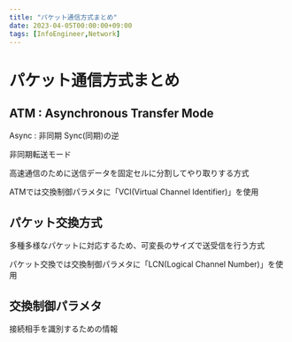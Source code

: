 ```yaml
---
title: "パケット通信方式まとめ"
date: 2023-04-05T00:00:00+09:00
tags: [InfoEngineer,Network]
---
```

# パケット通信方式まとめ

## ATM : Asynchronous Transfer Mode

Async : 非同期 Sync(同期)の逆

非同期転送モード

高速通信のために送信データを固定セルに分割してやり取りする方式

ATMでは交換制御パラメタに「VCI(Virtual Channel Identifier)」を使用

## パケット交換方式

多種多様なパケットに対応するため、可変長のサイズで送受信を行う方式


パケット交換では交換制御パラメタに「LCN(Logical Channel Number)」を使用

## 交換制御パラメタ

接続相手を識別するための情報